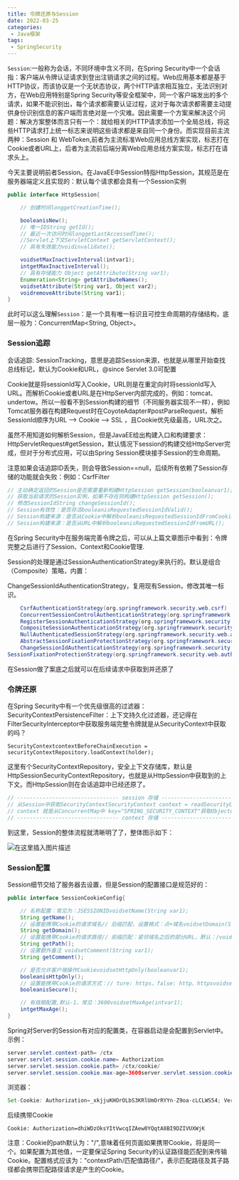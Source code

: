 ```yaml
---
title: 令牌还原与Session
date: 2022-03-25
categories:
 - Java框架
tags:
 - SpringSecurity
---
```


`Session`:一般称为会话，不同环境中含义不同，在Spring Security中一个会话指：客户端从令牌认证请求到登出注销请求之间的过程。Web应用基本都是基于HTTP协议，而该协议是一个无状态协议，两个HTTP请求相互独立，无法识别对方，在Web应用特别是Spring Security等安全框架中，同一个客户端发出的多个请求，如果不能识别出，每个请求都需要认证过程，这对于每次请求都需要主动提供身份识别信息的客户端而言绝对是一个灾难。因此需要一个方案来解决这个问题：解决方案整体而言只有一个：就给相关的HTTP请求添加一个全局总线，将这些HTTP请求打上统一标志来说明这些请求都是来自同一个身份。而实现目前主流两种：Session 和 WebToken,前者为主流标准Web应用总线方案实现，标志打在Cookie或者URL上，后者为主流前后端分离Web应用总线方案实现，标志打在请求头上。

今天主要说明前者Session。在JavaEE中Session特指HttpSession，其规范是在服务器端定义且实现的：默认每个请求都会具有一个Session实例

```java
public interface HttpSession{

    // 创建时间longgetCreationTime();

    booleanisNew();
    // 唯一IDString getId();
    // 最近一次访问时间longgetLastAccessedTime();
    //Servlet上下文ServletContext getServletContext();
    // 具有失效能力voidinvalidate();

    voidsetMaxInactiveInterval(intvar1);
    intgetMaxInactiveInterval();
    // 具有存储能力 Object getAttribute(String var1);
    Enumeration<String> getAttributeNames();
    voidsetAttribute(String var1, Object var2);
    voidremoveAttribute(String var1);
}
```

此时可以这么理解`Session`：是一个具有唯一标识且可控生命周期的存储结构，底层一般为：ConcurrentMap<String, Object>。

### Session追踪

会话追踪: SessionTracking，意思是追踪Session来源，也就是从哪里开始查找总线标记，默认为Cookie和URL，@since Servlet 3.0可配置

Cookie就是将sessionId写入Cookie，URL则是在重定向时将sessionId写入URL。而解析Cookie或者URL是在HttpServer内部完成的，例如：tomcat、undertow。所以一般看不到Session构建的细节（不同服务器实现不一样），例如Tomcat服务器在构建Request时在CoyoteAdapter#postParseRequest，解析SessionId顺序为URL --> Cookie --> SSL ，且Cookie优先级最高，URL次之。


虽然不用知道如何解析Session，但是JavaEE给出构建入口和构建要求：HttpServletRequest#getSession，默认情况下session的构建交给HttpServer完成，但对于分布式应用，可以由Spring Session模块接手Session的生命周期。

注意如果会话追踪ID丢失，则会导致Session==null，后续所有依赖了Session存储的功能就会失败：例如：CsrfFilter


```java
// 主动确定返回的Session是否需要重新构建HttpSession getSession(booleanvar1);
// 获取当前请求的Session实例，如果不存在则构建HttpSession getSession();
// 修改SessionIdString changeSessionId();
// Session有效性：是否存活booleanisRequestedSessionIdValid();
// Session构建来源：是否从Cookie中解析booleanisRequestedSessionIdFromCookie();
// Session构建来源：是否从URL中解析booleanisRequestedSessionIdFromURL();
```

在Spring Security中在服务端完善令牌之后，可以从上篇文章图示中看到：令牌完整之后进行了Session、Context和Cookie管理.


Session的处理是通过SessionAuthenticationStrategy来执行的。默认是组合（Composite）策略，内置：

ChangeSessionIdAuthenticationStrategy，复用现有Session，修改其唯一标识。

```java
    CsrfAuthenticationStrategy(org.springframework.security.web.csrf)
    ConcurrentSessionControlAuthenticationStrategy(org.springframework.security.web.authentication.session)
    RegisterSessionAuthenticationStrategy(org.springframework.security.web.authentication.session)
    CompositeSessionAuthenticationStrategy(org.springframework.security.web.authentication.session)
    NullAuthenticatedSessionStrategy(org.springframework.security.web.authentication.session)
    AbstractSessionFixationProtectionStrategy(org.springframework.security.web.authentication.session)
    ChangeSessionIdAuthenticationStrategy(org.springframework.security.web.authentication.session)
SessionFixationProtectionStrategy(org.springframework.security.web.authentication.session)
```

在Session做了案底之后就可以在后续请求中获取到并还原了

### 令牌还原

在Spring Security中有一个优先级很高的过滤器：SecurityContextPersistenceFilter：上下文持久化过滤器，还记得在FilterSecurityInterceptor中获取服务端完整令牌就是从SecurityContext中获取的吗？

`SecurityContextcontextBeforeChainExecution = securityContextRepository.loadContext(holder);`

这里有个SecurityContextRepository，安全上下文存储库，默认是HttpSessionSecurityContextRepository，也就是从HttpSession中获取到的上下文。而HttpSession则在会话追踪中已经还原了。

```java
// -------------------------------- session 存储 ------------------------------// 先获取到请求中的SessionHttpSession httpSession = request.getSession(false);
// 从Session中获取SecurityContextSecurityContext context = readSecurityContextFromSession(httpSession);
// context 就是从ConcurrentMap中 key="SPRING_SECURITY_CONTEXT"获取ObjectcontextFromSession = httpSession.getAttribute(springSecurityContextKey);
// -------------------------------- context 存储 ------------------------------SecurityContextHolder.setContext(context);
```

到这里，Session的整体流程就清晰明了了，整体图示如下：

![在这里插入图片描述](https://img-blog.csdnimg.cn/1ba8f7c713234b5f8d84d445b0ba82ee.png?x-oss-process=image/watermark,type_d3F5LXplbmhlaQ,shadow_50,text_Q1NETiBAbGVlZGNvZGVKb2huMDE=,size_14,color_FFFFFF,t_70,g_se,x_16)

### Session配置

Session细节交给了服务器去设置，但是Session的配置接口是规范好的：

```java
public interface SessionCookieConfig{

    // 名称配置：常见为：JSESSIONIDvoidsetName(String var1);
    String getName();
    // 设置能携带Cookie的请求域名// 后缀匹配，设置格式：点+域名voidsetDomain(String var1);
    String getDomain();
    // 设置能携带Cookie的请求路径// 前缀匹配：紧邻域名之后的部分URL，默认：/voidsetPath(String var1);
    String getPath();
    // 设置额外备注 voidsetComment(String var1);
    String getComment();

    // 是否允许客户端操作CookievoidsetHttpOnly(booleanvar1);
    booleanisHttpOnly();
    // 设置能携带Cookie的请求方式：// ture: https，false: http、httpsvoidsetSecure(booleanvar1);
    booleanisSecure();

    // 有效期配置,默认-1，常见：3600voidsetMaxAge(intvar1);
    intgetMaxAge();
}

```

Spring对Server的Session有对应的配置类，在容器启动是会配置到Servlet中。示例：

```java
server.servlet.context-path= /ctx
server.servlet.session.cookie.name= Authorization
server.servlet.session.cookie.path= /ctx/cookie/
server.servlet.session.cookie.max-age=3600server.servlet.session.cookie.http-only=trueserver.servlet.session.cookie.secure=falseserver.servlet.session.cookie.comment=new cookie name

```

浏览器：

```java
Set-Cookie: Authorization=_xkjjuKHOrOLbS3KRlUmOrRYYn-Z9oa-cLCLWS54; Version=1; Path=/ctx/cookie/; HttpOnly; Max-Age=3600; Expires=Mon, 26-Oct-2020 02:25:57 GMT; Comment="new cookie name"
```

后续携带Cookie

`Cookie: Authorization=dhiWDzOksYItVwcqIZAew0YQqtA8BI9DZIVUXWjK`

注意：Cookie的path默认为："/",意味着任何页面如果携带Cookie，将是同一个。如果配置为其他值，一定要保证Spring Security的认证路径能匹配到来传输Cookie。配置格式应该为："contextPath/匹配值路径/"，表示匹配路径及其子路径都会携带匹配路径请求是产生的Cookie。

